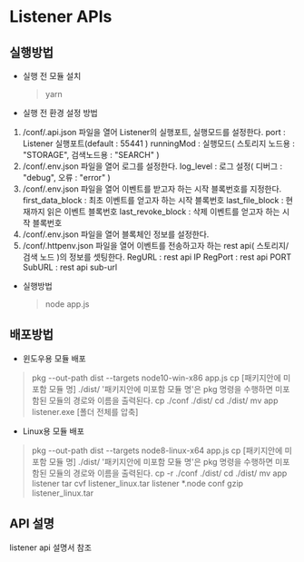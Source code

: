 # Listener APIs 

## 실행방법 
  - 실행 전 모듈 설치 
    > yarn
  - 실행 전 환경 설정 방법 
   1. /conf/.api.json 파일을 열어 Listener의 실행포트, 실행모드를 설정한다. 
     port : Listener 실행포트(default : 55441 ) 
	 runningMod : 실행모드( 스토리지 노드용 : "STORAGE", 검색노드용 : "SEARCH" ) 
   2. /conf/.env.json 파일을 열어 로그를 설정한다. 
      log_level : 로그 설정( 디버그 : "debug", 오류 : "error" ) 
   3. /conf/.env.json 파일을 열어 이벤트를 받고자 하는 시작 블록번호를 지정한다. 
      first_data_block : 최초 이벤트를 얻고자 하는 시작 블록번호 
	  last_file_block :  현재까지 읽은 이벤트 블록번호 
	  last_revoke_block : 삭제 이벤트를 얻고자 하는 시작 블록번호 
   4. /conf/.env.json 파일을 열어 블록체인 정보를 설정한다. 
   5. /conf/.httpenv.json 파일을 열어 이벤트를 전송하고자 하는 rest api( 스토리지/검색 노드 )의 정보를 셋팅한다. 
      RegURL : rest api IP
      RegPort : rest api PORT 
      SubURL : rest api sub-url 
	
  - 실행방법 
    > node app.js   

## 배포방법 
  - 윈도우용 모듈 배포 
   > pkg --out-path dist --targets node10-win-x86 app.js 
   > cp [패키지안에 미포함 모듈 명] ./dist/
     '패키지안에 미포함 모듈 명'은 pkg 명령을 수행하면 미포함된 모듈의 경로와 이름을 출력된다. 
   > cp ./conf ./dist/ 
   > cd ./dist/
   > mv app listener.exe 
   > [폴더 전체를 압축] 
   
  - Linux용 모듈 배포 
   > pkg --out-path dist --targets node8-linux-x64 app.js
   > cp [패키지안에 미포함 모듈 명] ./dist/
     '패키지안에 미포함 모듈 명'은 pkg 명령을 수행하면 미포함된 모듈의 경로와 이름을 출력된다. 
   > cp -r ./conf ./dist/ 
   > cd ./dist/
   > mv app listener 
   > tar cvf listener_linux.tar listener *.node conf 
   > gzip listener_linux.tar 

## API 설명 
   listener api 설명서 참조 
